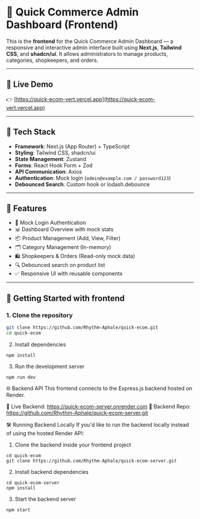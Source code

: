 # 🚀 Quick Commerce Admin Dashboard (Frontend)

This is the **frontend** for the Quick Commerce Admin Dashboard — a responsive and interactive admin interface built using **Next.js**, **Tailwind CSS**, and **shadcn/ui**. It allows administrators to manage products, categories, shopkeepers, and orders.

---

## 🔗 Live Demo

👉 [https://quick-ecom-vert.vercel.app](https://quick-ecom-vert.vercel.app)

---

## 🔧 Tech Stack

- **Framework**: Next.js (App Router) + TypeScript
- **Styling**: Tailwind CSS, shadcn/ui
- **State Management**: Zustand
- **Forms**: React Hook Form + Zod
- **API Communication**: Axios
- **Authentication**: Mock login (`admin@example.com / password123`)
- **Debounced Search**: Custom hook or lodash.debounce

---

## 📁 Features

- 🔐 Mock Login Authentication
- 📊 Dashboard Overview with mock stats
- 📦 Product Management (Add, View, Filter)
- 🗂️ Category Management (In-memory)
- 🛍️ Shopkeepers & Orders (Read-only mock data)
- 🔍 Debounced search on product list
- ✅ Responsive UI with reusable components

---

## 🚀 Getting Started with frontend

### 1. Clone the repository
```bash
git clone https://github.com/Rhythm-Aphale/quick-ecom.git
cd quick-ecom
```
2. Install dependencies
```
npm install
```
3. Run the development server
```
npm run dev
```
🌐 Backend API
This frontend connects to the Express.js backend hosted on Render.

🔗 Live Backend: https://quick-ecom-server.onrender.com
🔗 Backend Repo: https://github.com/Rhythm-Aphale/quick-ecom-server.git

🛠️ Running Backend Locally
If you'd like to run the backend locally instead of using the hosted Render API:

1. Clone the backend inside your frontend project

```
cd quick-ecom
git clone https://github.com/Rhythm-Aphale/quick-ecom-server.git
```
2. Install backend dependencies

```
cd quick-ecom-server
npm install
```
3. Start the backend server
```
npm start
```



